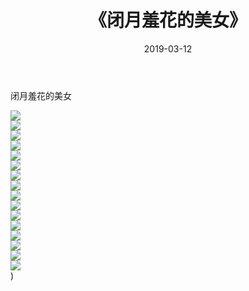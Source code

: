 ﻿---
layout: post
title:  《闭月羞花的美女》
date:   2019-03-12
img: http://img.660000.xyz/Sharelink/唯美/2019/闭月羞花的美女/000.jpg
categories: [美女, 清纯, 唯美]
---

闭月羞花的美女

  ![](http://img.660000.xyz/Sharelink/唯美/2019/闭月羞花的美女/001.jpg) <br> ![](http://img.660000.xyz/Sharelink/唯美/2019/闭月羞花的美女/002.jpg) <br> ![](http://img.660000.xyz/Sharelink/唯美/2019/闭月羞花的美女/003.jpg) <br> ![](http://img.660000.xyz/Sharelink/唯美/2019/闭月羞花的美女/004.jpg) <br> ![](http://img.660000.xyz/Sharelink/唯美/2019/闭月羞花的美女/005.jpg) <br> ![](http://img.660000.xyz/Sharelink/唯美/2019/闭月羞花的美女/006.jpg) <br> ![](http://img.660000.xyz/Sharelink/唯美/2019/闭月羞花的美女/007.jpg) <br> ![](http://img.660000.xyz/Sharelink/唯美/2019/闭月羞花的美女/008.jpg) <br> ![](http://img.660000.xyz/Sharelink/唯美/2019/闭月羞花的美女/009.jpg) <br> ![](http://img.660000.xyz/Sharelink/唯美/2019/闭月羞花的美女/010.jpg) <br> ![](http://img.660000.xyz/Sharelink/唯美/2019/闭月羞花的美女/011.jpg) <br> ![](http://img.660000.xyz/Sharelink/唯美/2019/闭月羞花的美女/012.jpg) <br> ![](http://img.660000.xyz/Sharelink/唯美/2019/闭月羞花的美女/013.jpg) <br> ![](http://img.660000.xyz/Sharelink/唯美/2019/闭月羞花的美女/014.jpg) <br> ![](http://img.660000.xyz/Sharelink/唯美/2019/闭月羞花的美女/015.jpg) <br> ![](http://img.660000.xyz/Sharelink/唯美/2019/闭月羞花的美女/016.jpg) <br>) <br>